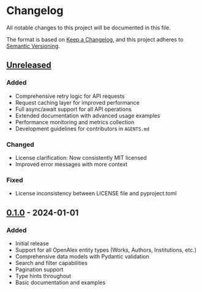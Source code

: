 # Changelog

All notable changes to this project will be documented in this file.

The format is based on [Keep a Changelog](https://keepachangelog.com/en/1.0.0/),
and this project adheres to [Semantic Versioning](https://semver.org/spec/v2.0.0.html).

## [Unreleased]

### Added
- Comprehensive retry logic for API requests
- Request caching layer for improved performance
- Full async/await support for all API operations
- Extended documentation with advanced usage examples
- Performance monitoring and metrics collection
- Development guidelines for contributors in `AGENTS.md`

### Changed
- License clarification: Now consistently MIT licensed
- Improved error messages with more context

### Fixed
- License inconsistency between LICENSE file and pyproject.toml

## [0.1.0] - 2024-01-01

### Added
- Initial release
- Support for all OpenAlex entity types (Works, Authors, Institutions, etc.)
- Comprehensive data models with Pydantic validation
- Search and filter capabilities
- Pagination support
- Type hints throughout
- Basic documentation and examples

[Unreleased]: https://github.com/b-vitamins/openalex-python/compare/v0.1.0...HEAD
[0.1.0]: https://github.com/b-vitamins/openalex-python/releases/tag/v0.1.0
